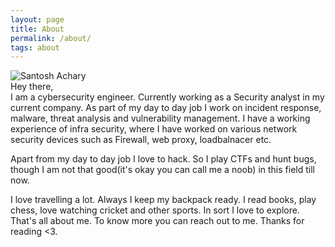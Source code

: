 ```yaml
---
layout: page
title: About
permalink: /about/
tags: about
---
```


<div class="py2 post-footer">
<img src="{{ site.baseurl }}/images/test.jpeg" alt="Santosh Achary" class="avatar" />
</div>
Hey there,<br> 
I am a cybersecurity engineer. Currently working as a Security analyst in my current company. As part of my day to day job I work on incident response, malware, threat analysis and vulnerability management. I have a working experience of infra security, where I have worked on various network security devices such as Firewall, web proxy, loadbalnacer etc. 

Apart from my day to day job I love to hack. So I play CTFs and hunt bugs, though I am not that good(it's okay you can call me a noob) in this field till now. 

I love travelling a lot. Always I keep my backpack ready. I read books, play chess, love watching cricket and other sports. In sort I love to explore. That's all about me. To know more you can reach out to me. Thanks for reading <3.
